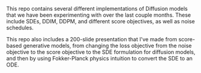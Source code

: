 This repo contains several different implementations of Diffusion models that we have been experimenting with over the last couple months. These include SDEs, DDIM, DDPM, and different score objectives, as well as noise schedules.

This repo also includes a 200-slide presentation that I've made from score-based generative models, from changing the loss objective from the noise objective to the score objective to the SDE formulation for diffusion models, and then by using Fokker-Planck physics intuition to convert the SDE to an ODE.
